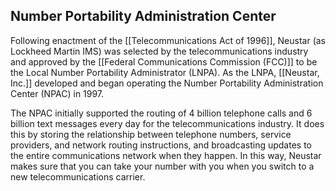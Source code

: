 ## Number Portability Administration Center

Following enactment of the [[Telecommunications Act of 1996]], Neustar (as Lockheed Martin IMS) was selected by the telecommunications industry and approved by the [[Federal Communications Commission (FCC)]] to be the Local Number Portability Administrator (LNPA). As the LNPA, [[Neustar, Inc.]] developed and began operating the Number Portability Administration Center (NPAC) in 1997.

The NPAC initially supported the routing of 4 billion telephone calls and 6 billion text messages every day for the telecommunications industry. It does this by storing the relationship between telephone numbers, service providers, and network routing instructions, and broadcasting updates to the entire communications network when they happen. In this way, Neustar makes sure that you can take your number with you when you switch to a new telecommunications carrier.